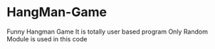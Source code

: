 # HangMan-Game
Funny Hangman Game
It is totally user based program
Only Random Module is used in this code
